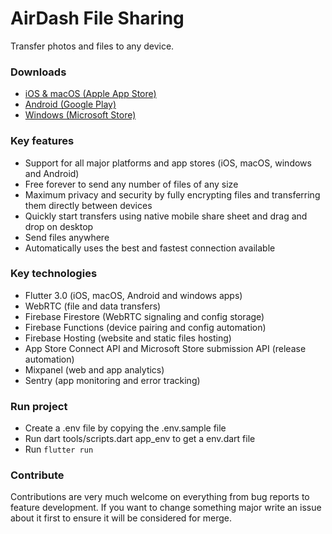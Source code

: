 # AirDash File Sharing

Transfer photos and files to any device.

### Downloads
- [iOS & macOS (Apple App Store)](https://apps.apple.com/se/app/airdash-file-sharing/id1596599922)
- [Android (Google Play)](https://play.google.com/store/apps/details?id=io.flown.airdash)
- [Windows (Microsoft Store)](https://apps.microsoft.com/store/detail/airdash/9NL9K7CSG30T)

### Key features
- Support for all major platforms and app stores (iOS, macOS, windows and Android)
- Free forever to send any number of files of any size
- Maximum privacy and security by fully encrypting files and transferring them directly between devices
- Quickly start transfers using native mobile share sheet and drag and drop on desktop
- Send files anywhere
- Automatically uses the best and fastest connection available

### Key technologies
- Flutter 3.0 (iOS, macOS, Android and windows apps)
- WebRTC (file and data transfers)
- Firebase Firestore (WebRTC signaling and config storage)
- Firebase Functions (device pairing and config automation)
- Firebase Hosting (website and static files hosting)
- App Store Connect API and Microsoft Store submission API (release automation)
- Mixpanel (web and app analytics)
- Sentry (app monitoring and error tracking)

### Run project
- Create a .env file by copying the .env.sample file
- Run dart tools/scripts.dart app_env to get a env.dart file
- Run `flutter run`

### Contribute
Contributions are very much welcome on everything from bug reports to feature development. If you
want to change something major write an issue about it first to ensure it will be considered for
merge.
